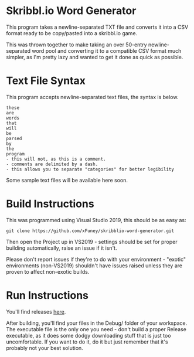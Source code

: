 # Skribbl.io Word Generator
This program takes a newline-separated TXT file and converts it into a CSV format ready to be copy/pasted into a skribbl.io game.

This was thrown together to make taking an over 50-entry newline-separated word pool and converting it to a compatible CSV format much simpler, as I'm pretty lazy and wanted to get it done as quick as possible.

# Text File Syntax
This program accepts newline-separated text files, the syntax is below.
```
these
are
words
that
will
be
parsed
by
the
program
- this will not, as this is a comment.
- comments are delimited by a dash.
- this allows you to separate "categories" for better legibility
```
Some sample text files will be available here soon.
# Build Instructions
This was programmed using Visual Studio 2019, this should be as easy as:
```
git clone https://github.com/xFuney/skribblio-word-generator.git
```
Then open the Project up in VS2019 - settings should be set for proper building automatically, raise an issue if it isn't.

Please don't report issues if they're to do with your environment - "exotic" environments (non-VS2019) shouldn't have issues raised unless they are proven to affect non-exotic builds.
# Run Instructions
You'll find releases [here](https://github.com/xFuney/skribblio-word-generator/releases).

After building, you'll find your files in the Debug/ folder of your workspace. The executable file is the only one you need - don't build a proper Release executable, as it does some dodgy downloading stuff that is just too uncomfortable. If you want to do it, do it but just remember that it's probably not your best solution.
